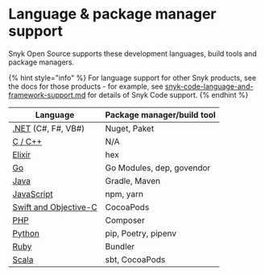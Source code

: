 # Language & package manager support

Snyk Open Source supports these development languages, build tools and package managers.

{% hint style="info" %}
For language support for other Snyk products, see the docs for those products - for example, see [snyk-code-language-and-framework-support.md](../../snyk-code/snyk-code-language-and-framework-support.md "mention") for details of Snyk Code support.&#x20;
{% endhint %}

| **Language**                                                         | **Package manager/build tool** |
| -------------------------------------------------------------------- | ------------------------------ |
| [.NET](snyk-for-.net.md) (C#, F#, VB#)                               | Nuget, Paket                   |
| [C / C++](snyk-for-c-c++.md)                                         | N/A                            |
| [Elixir](snyk-for-elixir.md)                                         | hex                            |
| [Go](snyk-for-golang.md)                                             | Go Modules, dep, govendor      |
| [Java](snyk-for-java-gradle-maven.md)                                | Gradle, Maven                  |
| [JavaScript](snyk-for-javascript.md)                                 | npm, yarn                      |
| [Swift and Objective-C](snyk-for-swift-and-objective-c-cocoapods.md) | CocoaPods                      |
| [PHP](snyk-for-php.md)                                               | Composer                       |
| [Python](snyk-for-python.md)                                         | pip, Poetry, pipenv            |
| [Ruby](snyk-for-ruby.md)                                             | Bundler                        |
| [Scala](snyk-for-scala.md)                                           | sbt, CocoaPods                 |
